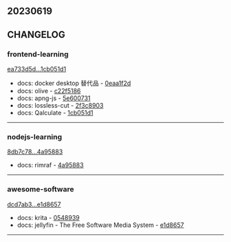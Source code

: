## 20230619

## CHANGELOG

### frontend-learning

[ea733d5d...1cb051d1](https://github.com/zhbhun/frontend-learning/compare/ea733d5d...1cb051d1)

* docs: docker desktop 替代品 - [0eaa1f2d](https://github.com/zhbhun/frontend-learning/commit/0eaa1f2d3c72bb4ed7d929bcc583da8d6a68b0a0)
* docs: olive - [c22f5186](https://github.com/zhbhun/frontend-learning/commit/c22f518643dda4fe4cdc767ec713ce11755f1a02)
* docs: apng-js - [5e600731](https://github.com/zhbhun/frontend-learning/commit/5e60073182b2830decd82e55151597fd0e443b28)
* docs: lossless-cut - [2f3c8903](https://github.com/zhbhun/frontend-learning/commit/2f3c89038a23438c1ab87a3e1a859e622e9bfc80)
* docs: Qalculate - [1cb051d1](https://github.com/zhbhun/frontend-learning/commit/1cb051d1fb092df7376195cbfbc82fc3b4b1c005)

---

### nodejs-learning

[8db7c78...4a95883](https://github.com/zhbhun/nodejs-learning/compare/8db7c78...4a95883)

* docs: rimraf - [4a95883](https://github.com/zhbhun/nodejs-learning/commit/4a9588363600624398a2b32ca23a103720454d7b)

---

### awesome-software

[dcd7ab3...e1d8657](https://github.com/zhbhun/awesome-software/compare/dcd7ab3...e1d8657)

* docs: krita - [0548939](https://github.com/zhbhun/awesome-software/commit/0548939146790f1d1adb04b2299bee9e778c5994)
* docs: jellyfin - The Free Software Media System - [e1d8657](https://github.com/zhbhun/awesome-software/commit/e1d86577c2a880de6b1d2fd25060131e779d8c91)

---

